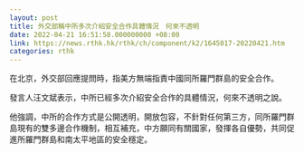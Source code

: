 ```yaml
---
layout: post
title: 外交部稱中所多次介紹安全合作具體情況　何來不透明
date: 2022-04-21 16:51:58.000000000 +08:00
link: https://news.rthk.hk/rthk/ch/component/k2/1645017-20220421.htm
categories: rthk
---
```


在北京，外交部回應提問時，指美方無端指責中國同所羅門群島的安全合作。

發言人汪文斌表示，中所已經多次介紹安全合作的具體情況，何來不透明之說。

他強調，中所的合作方式是公開透明，開放包容，不針對任何第三方，同所羅門群島現有的雙多邊合作機制，相互補充，中方願同有關國家，發揮各自優勢，共同促進所羅門群島和南太平地區的安全穩定。
